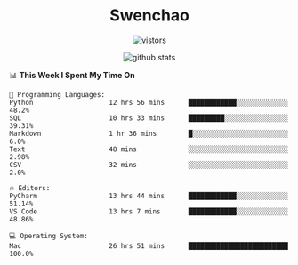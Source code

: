 <h1 align="center">Swenchao</h3>

<p align="center">
  <img src="https://visitor-badge.glitch.me/badge?page_id=Swenchao" alt="vistors" />
</p>

<p align="center">
  <img src="https://github-readme-stats.vercel.app/api?username=Swenchao&count_private=true&show_icons=true&theme=vue-dark&hide_title=true" alt="github stats" />
</p>

<!--START_SECTION:waka-->
📊 **This Week I Spent My Time On** 

```text
💬 Programming Languages: 
Python                   12 hrs 56 mins      ████████████░░░░░░░░░░░░░   48.2% 
SQL                      10 hrs 33 mins      █████████░░░░░░░░░░░░░░░░   39.31% 
Markdown                 1 hr 36 mins        █░░░░░░░░░░░░░░░░░░░░░░░░   6.0% 
Text                     48 mins             ░░░░░░░░░░░░░░░░░░░░░░░░░   2.98% 
CSV                      32 mins             ░░░░░░░░░░░░░░░░░░░░░░░░░   2.0%

🔥 Editors: 
PyCharm                  13 hrs 44 mins      ████████████░░░░░░░░░░░░░   51.14% 
VS Code                  13 hrs 7 mins       ████████████░░░░░░░░░░░░░   48.86%

💻 Operating System: 
Mac                      26 hrs 51 mins      █████████████████████████   100.0%

```


<!--END_SECTION:waka-->

